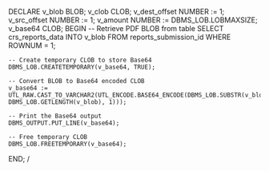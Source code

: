 DECLARE
    v_blob      BLOB;
    v_clob      CLOB;
    v_dest_offset NUMBER := 1;
    v_src_offset NUMBER := 1;
    v_amount NUMBER := DBMS_LOB.LOBMAXSIZE;
    v_base64    CLOB;
BEGIN
    -- Retrieve PDF BLOB from table
    SELECT crs_reports_data INTO v_blob
    FROM reports_submission_id 
    WHERE ROWNUM = 1;

    -- Create temporary CLOB to store Base64
    DBMS_LOB.CREATETEMPORARY(v_base64, TRUE);

    -- Convert BLOB to Base64 encoded CLOB
    v_base64 := UTL_RAW.CAST_TO_VARCHAR2(UTL_ENCODE.BASE64_ENCODE(DBMS_LOB.SUBSTR(v_blob, DBMS_LOB.GETLENGTH(v_blob), 1)));

    -- Print the Base64 output
    DBMS_OUTPUT.PUT_LINE(v_base64);

    -- Free temporary CLOB
    DBMS_LOB.FREETEMPORARY(v_base64);
END;
/
